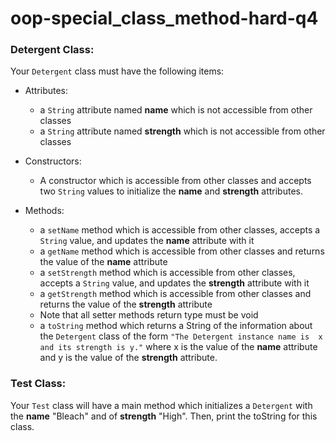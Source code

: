 # oop-special_class_method-hard-q4

### Detergent Class:

Your `Detergent` class must have the following items:

- Attributes:
    - a `String` attribute named **name** which is not accessible from other classes
    - a `String` attribute named **strength** which is not accessible from other classes

- Constructors:
    - A constructor which is accessible from other classes and accepts two `String` values to initialize the
      **name** and **strength** attributes.

- Methods:
    - a `setName` method which is accessible from other classes, accepts a `String` value, and updates the **name**
      attribute with it
    - a `getName` method which is accessible from other classes and returns the value of the **name** attribute
    - a `setStrength` method which is accessible from other classes, accepts a `String` value, and updates the
      **strength** attribute with it
    - a `getStrength` method which is accessible from other classes and returns the value of the **strength** attribute
    - Note that all setter methods return type must be void
    - a `toString` method which returns a String of the information about the `Detergent` class of the form
      `"The Detergent instance name is  x and its strength is y."` where x is the value of the **name**
      attribute and y is the value of the **strength** attribute.

### Test Class:

Your `Test` class will have a main method which initializes a `Detergent` with the **name** "Bleach" and of
**strength** "High". Then, print the toString for this class.